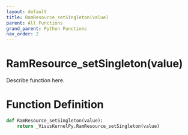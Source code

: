 ```yaml
---
layout: default
title: RamResource_setSingleton(value)
parent: All Functions
grand_parent: Python Functions
nav_order: 2
---
```


# RamResource_setSingleton(value)

Describe function here.

# Function Definition

```python
def RamResource_setSingleton(value):
    return _VisusKernelPy.RamResource_setSingleton(value)
```